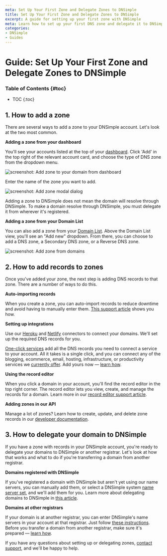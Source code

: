 ```yaml
---
meta: Set Up Your First Zone and Delegate Zones to DNSimple
title: Set Up Your First Zone and Delegate Zones to DNSimple
excerpt: A guide for setting up your first zone with DNSimple
meta: Learn how to set up your first DNS zone and delegate it to DNSimple effectively. Follow our step-by-step guide for seamless DNS management.
categories:
- DNSimple
- Guides
---
```


# Guide: Set Up Your First Zone and Delegate Zones to DNSimple

### Table of Contents {#toc}

* TOC
{:toc}

## 1. How to add a zone

There are several ways to add a zone to your DNSimple account. Let's look at the two most common.

**Adding a zone from your dashboard**

You'll see your accounts listed at the top of your [dashboard](https://support.dnsimple.com/articles/dashboard/). Click 'Add' in the top right of the relevant account card, and choose the type of DNS zone from the dropdown menu.

![screenshot: Add zone to your domain from dashboard](/files/add-zone-from-dashboard.png)

Enter the name of the zone you want to add.

![screenshot: Add zone modal dialog](/files/add-zone-modal.png)

<info>
Adding a zone to DNSimple does not mean the domain will resolve through DNSimple. To make a domain resolve through DNSimple, you must delegate it from wherever it's registered.
</info>

**Adding a zone from your Domain List**

You can also add a zone from your [Domain List](https://support.dnsimple.com/articles/domain-list/#add-new). Above the Domain List view, you'll see an "Add new" dropdown. From there, you can choose to add a DNS zone, a Secondary DNS zone, or a Reverse DNS zone.

![screenshot: Add zone from domains](/files/add-zone-from-domains.png)

## 2. How to add records to zones

Once you've added your zone, the next step is adding DNS records to that zone. There are a number of ways to do this.

**Auto-importing records**

When you create a zone, you can auto-import records to reduce downtime and avoid having to manually enter them. [This support article](https://support.dnsimple.com/articles/auto-import-dns/) shows you how.

**Setting up integrations**

Use our [Heroku](https://support.dnsimple.com/articles/heroku-connector/) and [Netlify](https://support.dnsimple.com/articles/netlify-connector/)
connectors to connect your domains. We'll set up the required DNS records for you.

[One-click services](https://support.dnsimple.com/articles/services/) add all the DNS records you need to connect a service to your account. All it takes is a single click, and you can connect any of the blogging, ecommerce, email, hosting, infrastructure, or productivity services we [currently offer](https://dnsimple.com/benefits/integrations). Add yours now — [learn how](https://support.dnsimple.com/articles/services/#adding-a-service).

**Using the record editor**

When you click a domain in your account, you'll find the record editor in the top right corner. The record editor lets you view, create, and manage the records for a domain. Learn more in our [record editor support article](https://support.dnsimple.com/articles/record-editor/#adding-a-record).

**Adding zones in our API**

Manage a lot of zones? Learn how to create, update, and delete zone records in our [developer documentation](https://developer.dnsimple.com/v2/zones/records/#createZoneRecord).

## 3. How to delegate your domain to DNSimple

If you have a zone with records in your DNSimple account, you're ready to delegate your domains to DNSimple or another registrar. Let's look at how that works and what to do if you're transferring a domain from another registrar.

**Domains registered with DNSimple**

If you've registered a domain with DNSimple but aren't yet using our name servers, you can manually add them, or select a DNSimple system [name server set](https://support.dnsimple.com/articles/name-server-sets/#system-name-server-sets), and we'll add them for you. Learn more about delegating domains to DNSimple in [this article](https://support.dnsimple.com/articles/delegating-dnsimple-registered/).

**Domains at other registrars**

If your domain is at another registrar, you can enter DNSimple's name servers in your account at that registrar. Just follow [these instructions](https://support.dnsimple.com/articles/delegating-dnsimple-hosted/). Before you transfer a domain from another registrar, make sure it's prepared — [learn how](https://support.dnsimple.com/articles/before-transferring-domain/).

If you have any questions about setting up or delegating zones, [contact support](https://dnsimple.com/feedback), and we'll be happy to help.
